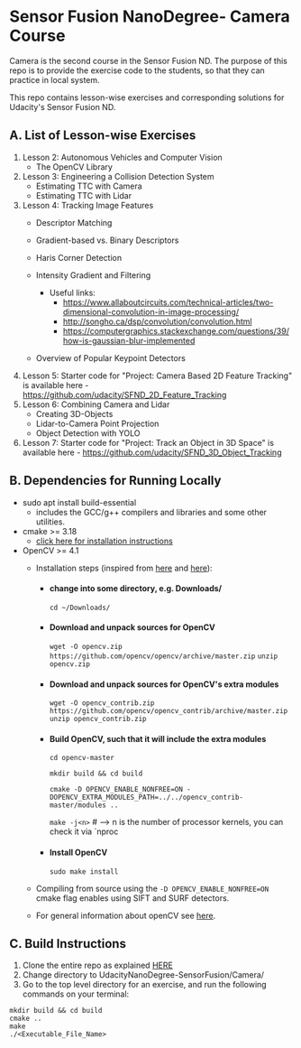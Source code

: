 # Sensor Fusion NanoDegree- Camera Course
Camera is the second course in the Sensor Fusion ND. The purpose of this repo is to provide the exercise code to the students, so that they can practice in local system. 

This repo contains lesson-wise exercises and corresponding solutions for Udacity's Sensor Fusion ND. 

## A. List of Lesson-wise Exercises
1. Lesson 2: Autonomous Vehicles and Computer Vision
   - The OpenCV Library
1. Lesson 3: Engineering a Collision Detection System
   - Estimating TTC with Camera
   - Estimating TTC with Lidar
1. Lesson 4: Tracking Image Features
   - Descriptor Matching
   - Gradient-based vs. Binary Descriptors
   - Haris Corner Detection
   - Intensity Gradient and Filtering
     - Useful links:
        - https://www.allaboutcircuits.com/technical-articles/two-dimensional-convolution-in-image-processing/
        - http://songho.ca/dsp/convolution/convolution.html
        - https://computergraphics.stackexchange.com/questions/39/how-is-gaussian-blur-implemented
       
   - Overview of Popular Keypoint Detectors
1. Lesson 5: Starter code for "Project: Camera Based 2D Feature Tracking" is available here - https://github.com/udacity/SFND_2D_Feature_Tracking
1. Lesson 6: Combining Camera and Lidar
   - Creating 3D-Objects
   - Lidar-to-Camera Point Projection
   - Object Detection with YOLO
1. Lesson 7: Starter code for "Project: Track an Object in 3D Space" is available here - https://github.com/udacity/SFND_3D_Object_Tracking


## B. Dependencies for Running Locally

* sudo apt install build-essential
  * includes the GCC/g++ compilers and libraries and some other utilities.
* cmake >= 3.18
  * [click here for installation instructions](https://cmake.org/install/)
* OpenCV >= 4.1
  * Installation steps (inspired from [here](https://docs.opencv.org/master/d7/d9f/tutorial_linux_install.html) and [here](https://linuxize.com/post/how-to-install-opencv-on-ubuntu-18-04/#installing-opencv-from-the-source)):
    * #### change into some directory, e.g. Downloads/
      `cd ~/Downloads/`
    * #### Download and unpack sources for OpenCV
      `wget -O opencv.zip https://github.com/opencv/opencv/archive/master.zip`
      `unzip opencv.zip`
    * #### Download and unpack sources for OpenCV's extra modules
      `wget -O opencv_contrib.zip https://github.com/opencv/opencv_contrib/archive/master.zip`
      `unzip opencv_contrib.zip`
    * #### Build OpenCV, such that it will include the extra modules
      `cd opencv-master`
      
      `mkdir build && cd build`
      
      `cmake -D OPENCV_ENABLE_NONFREE=ON -DOPENCV_EXTRA_MODULES_PATH=../../opencv_contrib-master/modules ..`
      
      `make -j<n>` # --> n is the number of processor kernels, you can check it via `nproc
    * #### Install OpenCV
      `sudo make install`
  

  * Compiling from source using the `-D OPENCV_ENABLE_NONFREE=ON` cmake flag enables using SIFT and SURF detectors.
  * For general information about openCV see [here](https://github.com/opencv/opencv/tree/4.1.0).


## C. Build Instructions
1. Clone the entire repo as explained [HERE](https://github.com/eugen-schaefer/UdacityNanoDegree-SensorFusion#cloning)
2. Change directory to UdacityNanoDegree-SensorFusion/Camera/
3. Go to the top level directory for an exercise, and run the following commands on your terminal:
```
mkdir build && cd build
cmake ..
make
./<Executable_File_Name>
``` 
	
